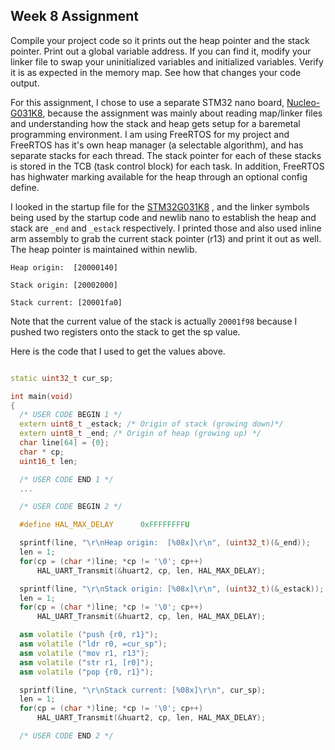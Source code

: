 ## Week 8 Assignment

Compile your project code so it prints out the heap pointer and the stack pointer. Print out a global variable address. If you can find it, modify your linker file to swap your uninitialized variables and initialized variables. Verify it is as expected in the memory map. See how that changes your code output. 

For this assignment, I chose to use a separate STM32 nano board, [Nucleo-G031K8](https://www.st.com/en/evaluation-tools/nucleo-g031k8.html), because the assignment was mainly about reading map/linker files and understanding how the stack and heap gets setup for a baremetal programming environment. I am using FreeRTOS for my project and FreeRTOS has it's own heap manager (a selectable algorithm), and has separate stacks for each thread. The stack pointer for each of these stacks is stored in the TCB (task control block) for each task. In addition, FreeRTOS has highwater marking available for the heap through an optional config define. 

I looked in the startup file for the [STM32G031K8](https://www.st.com/en/microcontrollers-microprocessors/stm32g031k8.html) , and the linker symbols being used by the startup code and newlib nano to establish the heap and stack are `_end` and `_estack` respectively. I printed those and also used inline arm assembly to grab the current stack pointer (r13) and print it out as well. The heap pointer is maintained within newlib. 

```
Heap origin:  [20000140]

Stack origin: [20002000]

Stack current: [20001fa0]
```

Note that the current value of the stack is actually `20001f98` because I pushed two registers onto the stack to get the sp value. 

Here is the code that I used to get the values above. 

``` cpp

static uint32_t cur_sp;

int main(void)
{
  /* USER CODE BEGIN 1 */
  extern uint8_t _estack; /* Origin of stack (growing down)*/
  extern uint8_t _end; /* Origin of heap (growing up) */
  char line[64] = {0};
  char * cp;
  uint16_t len;

  /* USER CODE END 1 */
  ...

  /* USER CODE BEGIN 2 */

  #define HAL_MAX_DELAY      0xFFFFFFFFU

  sprintf(line, "\r\nHeap origin:  [%08x]\r\n", (uint32_t)(&_end));
  len = 1;
  for(cp = (char *)line; *cp != '\0'; cp++)
	  HAL_UART_Transmit(&huart2, cp, len, HAL_MAX_DELAY);

  sprintf(line, "\r\nStack origin: [%08x]\r\n", (uint32_t)(&_estack));
  len = 1;
  for(cp = (char *)line; *cp != '\0'; cp++)
	  HAL_UART_Transmit(&huart2, cp, len, HAL_MAX_DELAY);

  asm volatile ("push {r0, r1}");
  asm volatile ("ldr r0, =cur_sp");
  asm volatile ("mov r1, r13");
  asm volatile ("str r1, [r0]");
  asm volatile ("pop {r0, r1}");

  sprintf(line, "\r\nStack current: [%08x]\r\n", cur_sp);
  len = 1;
  for(cp = (char *)line; *cp != '\0'; cp++)
	  HAL_UART_Transmit(&huart2, cp, len, HAL_MAX_DELAY);

  /* USER CODE END 2 */
```

